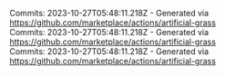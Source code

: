 Commits: 2023-10-27T05:48:11.218Z - Generated via https://github.com/marketplace/actions/artificial-grass
<br>
Commits: 2023-10-27T05:48:11.218Z - Generated via https://github.com/marketplace/actions/artificial-grass
<br>
Commits: 2023-10-27T05:48:11.218Z - Generated via https://github.com/marketplace/actions/artificial-grass
<br>
